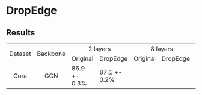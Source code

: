 # DropEdge



## Results

<table class="centerTable" cellpadding=0 cellspacing=0 border=0 align=center>
  <tr>
    <td rowspan=2>Dataset</td>
    <td rowspan=2>Backbone</td>
    <td colspan=2 align=center>2 layers</td>
    <td colspan=2 align=center>8 layers</td>
    <td colspan=2 align=center>32 layers</td>
  </tr>
  <tr>
    <td align=center>Original</td>
    <td align=center>DropEdge</td>
    <td align=center>Original</td>
    <td align=center>DropEdge</td>
    <td align=center>Original</td>
    <td align=center>DropEdge</td>
  </tr>
  <tr>
    <td rowspan=4 align=center>Cora</td>
    <td align=center>GCN</td>
    <td>86.9 +- 0.3%</td>
    <td>87.1 +- 0.2%</td>
  </tr>
</table>
